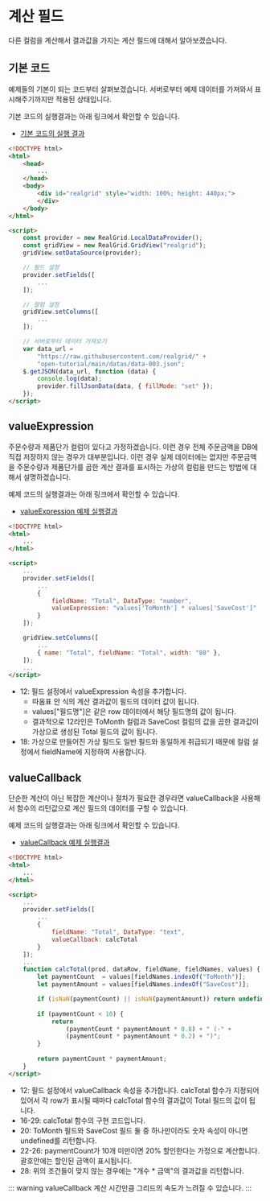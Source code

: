 # 계산 필드

다른 컬럼을 계산해서 결과값을 가지는 계산 필드에 대해서 알아보겠습니다.


## 기본 코드

예제들의 기본이 되는 코드부터 살펴보겠습니다.
서버로부터 예제 데이터를 가져와서 표시해주기까지만 적용된 상태입니다.

기본 코드의 실행결과는 아래 링크에서 확인할 수 있습니다.
* [기본 코드의 실행 결과](http://10bun.tv/samples/realgrid2/part-1/09/step-00.html)

``` html
<!DOCTYPE html>
<html>
	<head>
		...
	</head>
	<body>
		<div id="realgrid" style="width: 100%; height: 440px;">
		</div>
	</body>
</html>

<script>
    const provider = new RealGrid.LocalDataProvider();
    const gridView = new RealGrid.GridView("realgrid");
    gridView.setDataSource(provider);

	// 필드 설정
    provider.setFields([
		...
    ]);

	// 컬럼 설정
    gridView.setColumns([
		...
    ]);

	// 서버로부터 데이터 가져오기
    var data_url = 
		"https://raw.githubusercontent.com/realgrid/" +
    	"open-tutorial/main/datas/data-003.json";
    $.getJSON(data_url, function (data) {
        console.log(data);
        provider.fillJsonData(data, { fillMode: "set" });
    });
</script>
```


## valueExpression

주문수량과 제품단가 컬럼이 있다고 가정하겠습니다.
이런 경우 전체 주문금액을 DB에 직접 저장하지 않는 경우가 대부분입니다.
이런 경우 실제 데이터에는 없지만 주문금액을 주문수량과 제품단가를 곱한 계산 결과를 표시하는
가상의 컬럼을 만드는 방법에 대해서 설명하겠습니다.

예제 코드의 실행결과는 아래 링크에서 확인할 수 있습니다.
* [valueExpression 예제 실행결과](http://10bun.tv/samples/realgrid2/part-1/09/step-01.html)

``` html
<!DOCTYPE html>
<html>
	...
</html>

<script>
	...
    provider.setFields([
		...
		{ 
			fieldName: "Total", DataType: "number",
    		valueExpression: "values['ToMonth'] * values['SaveCost']"
  		}
    ]);

    gridView.setColumns([
		...
		{ name: "Total", fieldName: "Total", width: "80" },
    ]);
	...
</script>
```
* 12: 필드 설정에서 valueExpression 속성을 추가합니다.
  * 따옴표 안 식의 계산 결과값이 필드의 데이터 값이 됩니다.
  * values["필드명"]은 같은 row 데이터에서 해당 필드명의 값이 됩니다.
  * 결과적으로 12라인은 ToMonth 컬럼과 SaveCost 컬럼의 값을 곱한 결과값이 가상으로 생성된 Total 필드의 값이 됩니다.
* 18: 가상으로 만들어진 가상 필드도 일반 필드와 동일하게 취급되기 때문에 컬럼 설정에서 fieldName에 지정하여 사용합니다.


## valueCallback

단순한 계산이 아닌 복잡한 계산이나 절차가 필요한 경우라면
valueCallback을 사용해서 함수의 리턴값으로 계산 필드의 데이터를 구할 수 있습니다.

예제 코드의 실행결과는 아래 링크에서 확인할 수 있습니다.
* [valueCallback 예제 실행결과](http://10bun.tv/samples/realgrid2/part-1/09/step-02.html)

``` html
<!DOCTYPE html>
<html>
	...
</html>

<script>
	...
    provider.setFields([
		...
		{ 
			fieldName: "Total", DataType: "text",
    		valueCallback: calcTotal
  		}
    ]);
	...
	function calcTotal(prod, dataRow, fieldName, fieldNames, values) {
		let paymentCount  = values[fieldNames.indexOf("ToMonth")];
		let paymentAmount = values[fieldNames.indexOf("SaveCost")];

		if (isNaN(paymentCount) || isNaN(paymentAmount)) return undefined;
		
		if (paymentCount < 10) {
			return 
				(paymentCount * paymentAmount * 0.8) + " (-" + 
				(paymentCount * paymentAmount * 0.2) + ")";
		} 
			
		return paymentCount * paymentAmount;
    }
</script>
```
* 12: 필드 설정에서 valueCallback 속성을 추가합니다. calcTotal 함수가 지정되어 있어서 각 row가 표시될 때마다 calcTotal 함수의 결과값이 Total 필드의 값이 됩니다.
* 16-29: calcTotal 함수의 구현 코드입니다.
* 20: ToMonth 필드와 SaveCost 필드 둘 중 하나만이라도 숫자 속성이 아니면 undefined를 리턴합니다.
* 22-26: paymentCount가 10개 미만이면 20% 할인한다는 가정으로 계산합니다. 괄호안에는 할인된 금액이 표시됩니다.
* 28: 위의 조건들이 맞지 않는 경우에는 "개수 * 금액"의 결과값을 리턴합니다.

::: warning
valueCallback 계산 시간만큼 그리드의 속도가 느려질 수 있습니다.
:::
